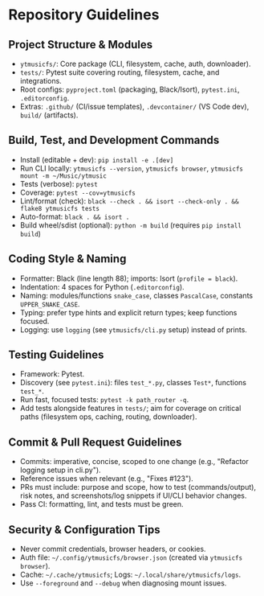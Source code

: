# Repository Guidelines

## Project Structure & Modules
- `ytmusicfs/`: Core package (CLI, filesystem, cache, auth, downloader).
- `tests/`: Pytest suite covering routing, filesystem, cache, and integrations.
- Root configs: `pyproject.toml` (packaging, Black/Isort), `pytest.ini`, `.editorconfig`.
- Extras: `.github/` (CI/issue templates), `.devcontainer/` (VS Code dev), `build/` (artifacts).

## Build, Test, and Development Commands
- Install (editable + dev): `pip install -e .[dev]`
- Run CLI locally: `ytmusicfs --version`, `ytmusicfs browser`, `ytmusicfs mount -m ~/Music/ytmusic`
- Tests (verbose): `pytest`
- Coverage: `pytest --cov=ytmusicfs`
- Lint/format (check): `black --check . && isort --check-only . && flake8 ytmusicfs tests`
- Auto-format: `black . && isort .`
- Build wheel/sdist (optional): `python -m build` (requires `pip install build`)

## Coding Style & Naming
- Formatter: Black (line length 88); imports: Isort (`profile = black`).
- Indentation: 4 spaces for Python (`.editorconfig`).
- Naming: modules/functions `snake_case`, classes `PascalCase`, constants `UPPER_SNAKE_CASE`.
- Typing: prefer type hints and explicit return types; keep functions focused.
- Logging: use `logging` (see `ytmusicfs/cli.py` setup) instead of prints.

## Testing Guidelines
- Framework: Pytest.
- Discovery (see `pytest.ini`): files `test_*.py`, classes `Test*`, functions `test_*`.
- Run fast, focused tests: `pytest -k path_router -q`.
- Add tests alongside features in `tests/`; aim for coverage on critical paths (filesystem ops, caching, routing, downloader).

## Commit & Pull Request Guidelines
- Commits: imperative, concise, scoped to one change (e.g., "Refactor logging setup in cli.py").
- Reference issues when relevant (e.g., "Fixes #123").
- PRs must include: purpose and scope, how to test (commands/output), risk notes, and screenshots/log snippets if UI/CLI behavior changes.
- Pass CI: formatting, lint, and tests must be green.

## Security & Configuration Tips
- Never commit credentials, browser headers, or cookies.
- Auth file: `~/.config/ytmusicfs/browser.json` (created via `ytmusicfs browser`).
- Cache: `~/.cache/ytmusicfs`; Logs: `~/.local/share/ytmusicfs/logs`.
- Use `--foreground` and `--debug` when diagnosing mount issues.
